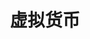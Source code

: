 ---
title: "虚拟货币"
description: "Technical Stuff Around Microsoft Azure!"
image: "cover.png"
style:
    background: "#2a9d8f"
    color: "#fff"
---